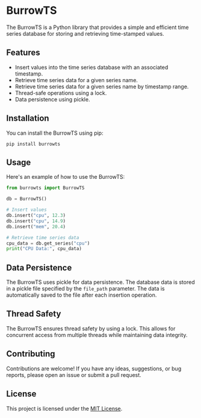 # BurrowTS

The BurrowTS is a Python library that provides a simple and efficient time series database for storing and retrieving time-stamped values.

## Features

- Insert values into the time series database with an associated timestamp.
- Retrieve time series data for a given series name.
- Retrieve time series data for a given series name by timestamp range.
- Thread-safe operations using a lock.
- Data persistence using pickle.

## Installation

You can install the BurrowTS using pip:

```
pip install burrowts
```

## Usage

Here's an example of how to use the BurrowTS:

```python
from burrowts import BurrowTS

db = BurrowTS()

# Insert values
db.insert("cpu", 12.3)
db.insert("cpu", 14.9)
db.insert("mem", 20.4)

# Retrieve time series data
cpu_data = db.get_series("cpu")
print("CPU Data:", cpu_data)
```

## Data Persistence

The BurrowTS uses pickle for data persistence. The database data is stored in a pickle file specified by the `file_path` parameter. The data is automatically saved to the file after each insertion operation.

## Thread Safety

The BurrowTS ensures thread safety by using a lock. This allows for concurrent access from multiple threads while maintaining data integrity.

## Contributing

Contributions are welcome! If you have any ideas, suggestions, or bug reports, please open an issue or submit a pull request.

## License

This project is licensed under the [MIT License](LICENSE).